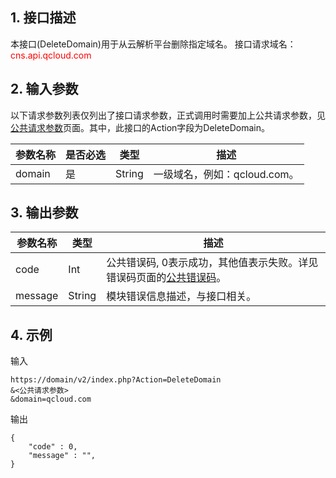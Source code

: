 ## 1. 接口描述
本接口(DeleteDomain)用于从云解析平台删除指定域名。
接口请求域名：<font style="color:red">cns.api.qcloud.com</font>
 
## 2. 输入参数
以下请求参数列表仅列出了接口请求参数，正式调用时需要加上公共请求参数，见<a href="/doc/api/372/4153" title="公共请求参数">公共请求参数</a>页面。其中，此接口的Action字段为DeleteDomain。

| 参数名称 | 是否必选  | 类型 | 描述 |
|---------|---------|---------|---------|
| domain | 是 | String | 一级域名，例如：qcloud.com。 |

## 3. 输出参数
| 参数名称 | 类型 | 描述 |
|---------|---------|---------|
| code | Int | 公共错误码, 0表示成功，其他值表示失败。详见错误码页面的<a href="https://www.qcloud.com/doc/api/372/%E9%94%99%E8%AF%AF%E7%A0%81#1.E3.80.81.E5.85.AC.E5.85.B1.E9.94.99.E8.AF.AF.E7.A0.81" title="公共错误码">公共错误码</a>。|
| message | String | 模块错误信息描述，与接口相关。|

## 4. 示例
 
输入
```
https://domain/v2/index.php?Action=DeleteDomain
&<公共请求参数>
&domain=qcloud.com
```

输出
```
{
    "code" : 0,
    "message" : "",
}
```

